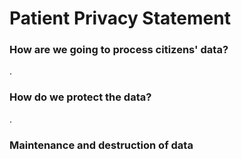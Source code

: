 # Patient Privacy Statement

### How are we going to process citizens' data?

<Description>.

### How do we protect the data?

<Description>.

### **Maintenance and destruction of data**

 <Description>